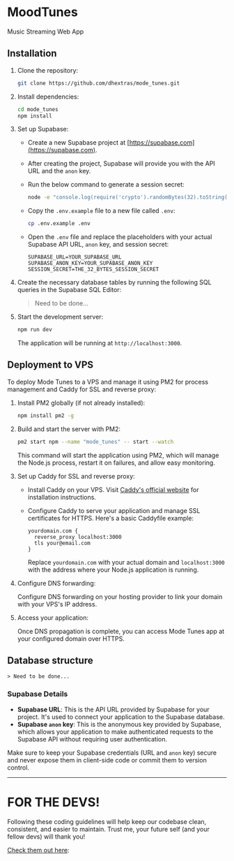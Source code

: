 # MoodTunes

Music Streaming Web App

## Installation

1. Clone the repository:

   ```bash
   git clone https://github.com/dhextras/mode_tunes.git
   ```

2. Install dependencies:

   ```bash
   cd mode_tunes
   npm install
   ```

3. Set up Supabase:

   - Create a new Supabase project at [https://supabase.com](https://supabase.com).
   - After creating the project, Supabase will provide you with the API URL and the `anon` key.
   - Run the below command to generate a session secret:

     ```bash
     node -e "console.log(require('crypto').randomBytes(32).toString('hex'))"
     ```

   - Copy the `.env.example` file to a new file called `.env`:

     ```bash
     cp .env.example .env
     ```

   - Open the `.env` file and replace the placeholders with your actual Supabase API URL, `anon` key, and session secret:

     ```
     SUPABASE_URL=YOUR_SUPABASE_URL
     SUPABASE_ANON_KEY=YOUR_SUPABASE_ANON_KEY
     SESSION_SECRET=THE_32_BYTES_SESSION_SECRET
     ```

4. Create the necessary database tables by running the following SQL queries in the Supabase SQL Editor:
    > Need to be done...

5. Start the development server:

   ```bash
   npm run dev
   ```

   The application will be running at `http://localhost:3000`.

## Deployment to VPS

To deploy Mode Tunes to a VPS and manage it using PM2 for process management and Caddy for SSL and reverse proxy:

1. Install PM2 globally (if not already installed):

   ```bash
   npm install pm2 -g
   ```

2. Build and start the server with PM2:

   ```bash
   pm2 start npm --name "mode_tunes" -- start --watch
   ```

   This command will start the application using PM2, which will manage the Node.js process, restart it on failures, and allow easy monitoring.

3. Set up Caddy for SSL and reverse proxy:

   - Install Caddy on your VPS. Visit [Caddy's official website](https://caddyserver.com/) for installation instructions.

   - Configure Caddy to serve your application and manage SSL certificates for HTTPS. Here's a basic Caddyfile example:

     ```
     yourdomain.com {
       reverse_proxy localhost:3000
       tls your@email.com
     }
     ```

     Replace `yourdomain.com` with your actual domain and `localhost:3000` with the address where your Node.js application is running.

4. Configure DNS forwarding:

   Configure DNS forwarding on your hosting provider to link your domain with your VPS's IP address.

5. Access your application:

   Once DNS propagation is complete, you can access Mode Tunes app at your configured domain over HTTPS.
  

## Database structure
    > Need to be done...

### Supabase Details

- **Supabase URL**: This is the API URL provided by Supabase for your project. It's used to connect your application to the Supabase database.
- **Supabase `anon` key**: This is the anonymous key provided by Supabase, which allows your application to make authenticated requests to the Supabase API without requiring user authentication.

Make sure to keep your Supabase credentials (URL and `anon` key) secure and never expose them in client-side code or commit them to version control.

---

# FOR THE DEVS!

Following these coding guidelines will help keep our codebase clean, consistent, and easier to maintain. Trust me, your future self (and your fellow devs) will thank you!

[Check them out here](https://gist.github.com/dhextras/77cffdb7eaaa574952828067c79de1a2):
